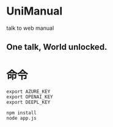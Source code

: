 # UniManual
talk to web manual 
## One talk, World unlocked.

# 命令

```
export AZURE_KEY
export OPENAI_KEY
export DEEPL_KEY 
```

```
npm install
node app.js
```

